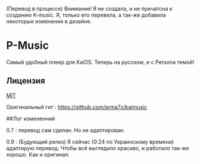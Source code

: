(Перевод в процессе)
Внимание! Я не создала, и не причатсна к созданию K-music. Я, только его перевела, а так-же добавила некоторые изменения в дизайне.
# P-Music
Самый удобный плеер для KaiOS. Теперь на русском, и с Persona темой!
## Лицензия

[MIT](https://opensource.org/licenses/MIT)

Оригинальный гит : https://github.com/arma7x/kaimusic

##Лог измененний

0.7 : перевод сам сделан. Но не адаптирован.                                                                                                                                                                                     

0.9 : (Будующий релиз) Я сейчас (0:24 по Украинскому времени) адаптирую перевод. Чтобы всё выглядило красиво, и работало так-же хорошо. Как и оригинал.
